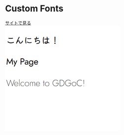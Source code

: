 # Custom Fonts

<a href="https://kanadesisido.github.io/welcome-gdgoc-2025/Font/CustomFonts/index.html">サイトで見る</a><br/>
![](./screenshot.png)
